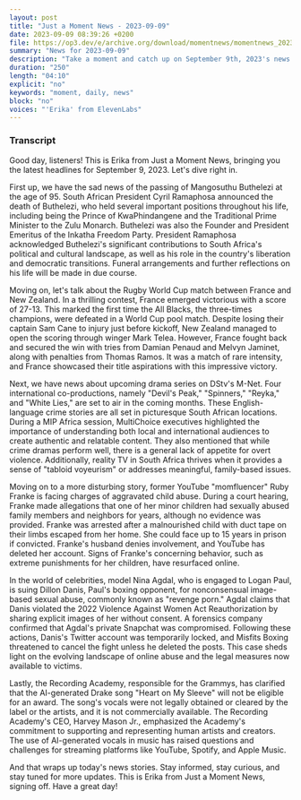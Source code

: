 ```yaml
---
layout: post
title: "Just a Moment News - 2023-09-09"
date: 2023-09-09 08:39:26 +0200
file: https://op3.dev/e/archive.org/download/momentnews/momentnews_2023-09-09.mp3
summary: "News for 2023-09-09"
description: "Take a moment and catch up on September 9th, 2023's news."
duration: "250"
length: "04:10"
explicit: "no"
keywords: "moment, daily, news"
block: "no"
voices: "'Erika' from ElevenLabs"
---
```


### Transcript

Good day, listeners! This is Erika from Just a Moment News, bringing you the latest headlines for September 9, 2023. Let's dive right in.

First up, we have the sad news of the passing of Mangosuthu Buthelezi at the age of 95. South African President Cyril Ramaphosa announced the death of Buthelezi, who held several important positions throughout his life, including being the Prince of KwaPhindangene and the Traditional Prime Minister to the Zulu Monarch. Buthelezi was also the Founder and President Emeritus of the Inkatha Freedom Party. President Ramaphosa acknowledged Buthelezi's significant contributions to South Africa's political and cultural landscape, as well as his role in the country's liberation and democratic transitions. Funeral arrangements and further reflections on his life will be made in due course.

Moving on, let's talk about the Rugby World Cup match between France and New Zealand. In a thrilling contest, France emerged victorious with a score of 27-13. This marked the first time the All Blacks, the three-times champions, were defeated in a World Cup pool match. Despite losing their captain Sam Cane to injury just before kickoff, New Zealand managed to open the scoring through winger Mark Telea. However, France fought back and secured the win with tries from Damian Penaud and Melvyn Jaminet, along with penalties from Thomas Ramos. It was a match of rare intensity, and France showcased their title aspirations with this impressive victory.

Next, we have news about upcoming drama series on DStv's M-Net. Four international co-productions, namely "Devil's Peak," "Spinners," "Reyka," and "White Lies," are set to air in the coming months. These English-language crime stories are all set in picturesque South African locations. During a MIP Africa session, MultiChoice executives highlighted the importance of understanding both local and international audiences to create authentic and relatable content. They also mentioned that while crime dramas perform well, there is a general lack of appetite for overt violence. Additionally, reality TV in South Africa thrives when it provides a sense of "tabloid voyeurism" or addresses meaningful, family-based issues.

Moving on to a more disturbing story, former YouTube "momfluencer" Ruby Franke is facing charges of aggravated child abuse. During a court hearing, Franke made allegations that one of her minor children had sexually abused family members and neighbors for years, although no evidence was provided. Franke was arrested after a malnourished child with duct tape on their limbs escaped from her home. She could face up to 15 years in prison if convicted. Franke's husband denies involvement, and YouTube has deleted her account. Signs of Franke's concerning behavior, such as extreme punishments for her children, have resurfaced online.

In the world of celebrities, model Nina Agdal, who is engaged to Logan Paul, is suing Dillon Danis, Paul's boxing opponent, for nonconsensual image-based sexual abuse, commonly known as "revenge porn." Agdal claims that Danis violated the 2022 Violence Against Women Act Reauthorization by sharing explicit images of her without consent. A forensics company confirmed that Agdal's private Snapchat was compromised. Following these actions, Danis's Twitter account was temporarily locked, and Misfits Boxing threatened to cancel the fight unless he deleted the posts. This case sheds light on the evolving landscape of online abuse and the legal measures now available to victims.

Lastly, the Recording Academy, responsible for the Grammys, has clarified that the AI-generated Drake song "Heart on My Sleeve" will not be eligible for an award. The song's vocals were not legally obtained or cleared by the label or the artists, and it is not commercially available. The Recording Academy's CEO, Harvey Mason Jr., emphasized the Academy's commitment to supporting and representing human artists and creators. The use of AI-generated vocals in music has raised questions and challenges for streaming platforms like YouTube, Spotify, and Apple Music.

And that wraps up today's news stories. Stay informed, stay curious, and stay tuned for more updates. This is Erika from Just a Moment News, signing off. Have a great day!
